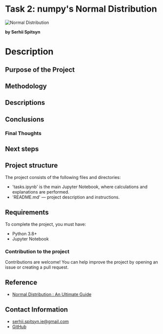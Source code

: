 # Task 2: numpy's Normal Distribution
![Normal Distribution](https://cdn.analyticsvidhya.com/wp-content/uploads/2021/05/51240maxresdefault.jpg)

**by Serhii Spitsyn**

# Description


## Purpose of the Project 


## Methodology


## Descriptions


## Conclusions


### Final Thoughts


## Next steps


## Project structure
The project consists of the following files and directories:
- 'tasks.ipynb' is the main Jupyter Notebook, where calculations and explanations are performed.
- 'README.md' — project description and instructions.


## Requirements
To complete the project, you must have:
- Python 3.8+
- Jupyter Notebook


### Contribution to the project
Contributions are welcome! You can help improve the project by opening an issue or creating a pull request.

## Reference
- [Normal Distribution : An Ultimate Guide](https://www.analyticsvidhya.com/blog/2021/05/normal-distribution-an-ultimate-guide/)


## Contact Information
- <serhii.spitsyn.ie@gmail.com>
- [GitHub](https://github.com/ShamansIT)